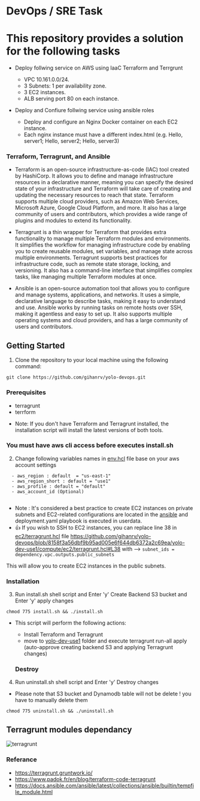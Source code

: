 # DevOps / SRE Task

# This repository provides a solution for the following tasks

* Deploy follwing service on AWS using IaaC Terraform and Terrgrunt
  - VPC 10.161.0.0/24.
  - 3 Subnets: 1 per availability zone.
  - 3 EC2 instances.
  - ALB serving port 80 on each instance.

* Deploy and Confiure follwing service using ansible roles
  -  Deploy and configure an Nginx Docker container on each EC2 instance.
  - Each nginx instance must have a different index.html (e.g. Hello, server1; Hello, server2; Hello, server3)

### Terraform, Terragrunt, and Ansible

* Terraform is an open-source infrastructure-as-code (IAC) tool created by HashiCorp. It allows you to define and manage infrastructure resources in a declarative manner, meaning you can specify the desired state of your infrastructure and Terraform will take care of creating and updating the necessary resources to reach that state. Terraform supports multiple cloud providers, such as Amazon Web Services, Microsoft Azure, Google Cloud Platform, and more. It also has a large community of users and contributors, which provides a wide range of plugins and modules to extend its functionality.

* Terragrunt is a thin wrapper for Terraform that provides extra functionality to manage multiple Terraform modules and environments. It simplifies the workflow for managing infrastructure code by enabling you to create reusable modules, set variables, and manage state across multiple environments. Terragrunt supports best practices for infrastructure code, such as remote state storage, locking, and versioning. It also has a command-line interface that simplifies complex tasks, like managing multiple Terraform modules at once.


* Ansible is an open-source automation tool that allows you to configure and manage systems, applications, and networks. It uses a simple, declarative language to describe tasks, making it easy to understand and use.
Ansible works by running tasks on remote hosts over SSH, making it agentless and easy to set up. It also supports multiple operating systems and cloud providers, and has a large community of users and contributors.



## Getting Started
1. Clone the repository to your local machine using the following command:
```
git clone https://github.com/gihanrv/yolo-devops.git
```

### Prerequisites
  - terragrunt
  - terrform
* Note: If you don't have Terraform and Terragrunt installed, the installation script will install the latest versions of both tools.
  
### You must have aws cli access before executes install.sh 

2. Change following variables names in [env.hcl](yolo-dev-use1/env.hcl) file base on your aws account settings
```
  - aws_region : default  = "us-east-1"
  - aws_region_short : default = "use1"
  - aws_profile : default = "default"
  - aws_account_id (Optional) 
  
```
* Note : It's considered a best practice to create EC2 instances on private subnets and EC2-related configurations are located in the [ansible](modules/ansible) and deployment.yaml playbook is executed in userdata.
 * 👍 If you wish to SSH to EC2 instances, you can replace line 38 in [ec2/terragrunt.hcl](yolo-dev-use1/compute/ec2/terragrunt.hcl) file https://github.com/gihanrv/yolo-devops/blob/8158f3a56dbf9b95ad005e6f644db6372a2c69ea/yolo-dev-use1/compute/ec2/terragrunt.hcl#L38 
with --> ```subnet_ids = dependency.vpc.outputs.public_subnets```

This will allow you to create EC2 instances in the public subnets.

### Installation
3. Run install.sh shell script  and Enter 'y' Create Backend S3 bucket and Enter 'y' apply changes
```
chmod 775 install.sh && ./install.sh 

```
* This script will perform the following actions:
  - Install Terraform and Terragrunt
  - move to [yolo-dev-use1](yolo-dev-use1) folder and execute terragrunt run-all apply (auto-approve creating backend S3 and applying Terragrunt changes)
   
  ### Destroy
4. Run uninstall.sh shell script  and Enter 'y' Destroy changes
* Please note that S3 bucket and Dynamodb table will not be delete ! you have to manually delete them
```
chmod 775 uninstall.sh && ./uninstall.sh

```
 ## Terragrunt modules dependancy
![terragrunt](https://user-images.githubusercontent.com/29304495/233380438-f9286a8b-e65c-4883-9b24-f44490f44fcb.svg)

### Referance 
  - https://terragrunt.gruntwork.io/
  - https://www.padok.fr/en/blog/terraform-code-terragrunt
  - https://docs.ansible.com/ansible/latest/collections/ansible/builtin/tempfile_module.html

